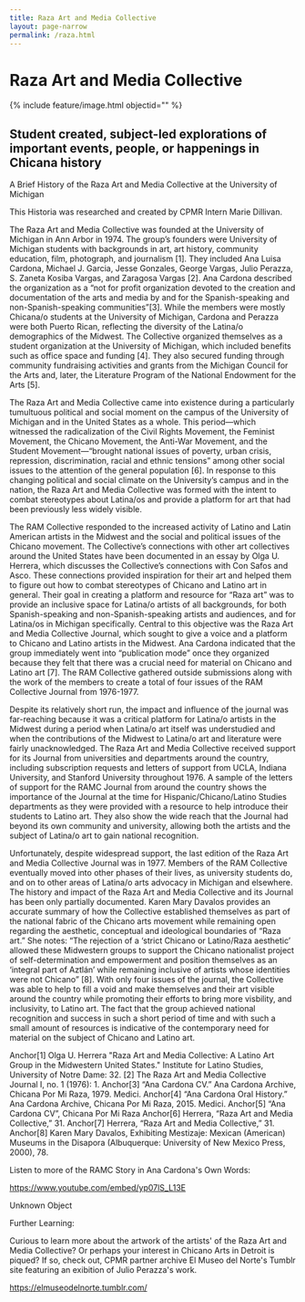 ```yaml
---
title: Raza Art and Media Collective
layout: page-narrow
permalink: /raza.html
---
```

# Raza Art and Media Collective

{% include feature/image.html objectid="" %}

## Student created, subject-led explorations of important events, people, or happenings in Chicana history

A Brief History of the Raza Art and Media Collective at the University of Michigan

This Historia was researched and created by CPMR Intern Marie Dillivan.
 
The Raza Art and Media Collective was founded at the University of Michigan in Ann Arbor in 1974. The group’s founders were University of Michigan students with backgrounds in art, art history, community education, film, photograph, and journalism [1]. They included Ana Luisa Cardona, Michael J. Garcia, Jesse Gonzales, George Vargas, Julio Perazza, S. Zaneta Kosiba Vargas, and Zaragosa Vargas [2]. Ana Cardona described the organization as a “not for profit organization devoted to the creation and documentation of the arts and media by and for the Spanish-speaking and non-Spanish-speaking communities”[3]. While the members were mostly Chicana/o students at the University of Michigan, Cardona and Perazza were both Puerto Rican, reflecting the diversity of the Latina/o demographics of the Midwest. The Collective organized themselves as a student organization at the University of Michigan, which included benefits such as office space and funding [4]. They also secured funding through community fundraising activities and grants from the Michigan Council for the Arts and, later, the Literature Program of the National Endowment for the Arts [5].

The Raza Art and Media Collective came into existence during a particularly tumultuous political and social moment on the campus of the University of Michigan and in the United States as a whole. This period—which witnessed the radicalization of the Civil Rights Movement, the Feminist Movement, the Chicano Movement, the Anti-War Movement, and the Student Movement—“brought national issues of poverty, urban crisis, repression, discrimination, racial and ethnic tensions” among other social issues to the attention of the general population [6]. In response to this changing political and social climate on the University’s campus and in the nation, the Raza Art and Media Collective was formed with the intent to combat stereotypes about Latina/os and provide a platform for art that had been previously less widely visible. 

The RAM Collective responded to the increased activity of Latino and Latin American artists in the Midwest and the social and political issues of the Chicano movement. The Collective’s connections with other art collectives around the United States have been documented in an essay by Olga U. Herrera, which discusses the Collective’s connections with Con Safos and Asco. These connections provided inspiration for their art and helped them to figure out how to combat stereotypes of Chicano and Latino art in general. Their goal in creating a platform and resource for “Raza art” was to provide an inclusive space for Latina/o artists of all backgrounds, for both Spanish-speaking and non-Spanish-speaking artists and audiences, and for Latina/os in Michigan specifically. Central to this objective was the Raza Art and Media Collective Journal, which sought to give a voice and a platform to Chicano and Latino artists in the Midwest. Ana Cardona indicated that the group immediately went into “publication mode” once they organized because they felt that there was a crucial need for material on Chicano and Latino art [7]. The RAM Collective gathered outside submissions along with the work of the members to create a total of four issues of the RAM Collective Journal from 1976-1977. 

Despite its relatively short run, the impact and influence of the journal was far-reaching because it was a critical platform for Latina/o artists in the Midwest during a period when Latina/o art itself was understudied and when the contributions of the Midwest to Latina/o art and literature were fairly unacknowledged. The Raza Art and Media Collective received support for its Journal from universities and departments around the country, including subscription requests and letters of support from UCLA, Indiana University, and Stanford University throughout 1976. A sample of the letters of support for the RAMC Journal from around the country shows the importance of the Journal at the time for Hispanic/Chicano/Latino Studies departments as they were provided with a resource to help introduce their students to Latino art. They also show the wide reach that the Journal had beyond its own community and university, allowing both the artists and the subject of Latina/o art to gain national recognition.


Unfortunately, despite widespread support, the last edition of the Raza Art and Media Collective Journal was in 1977. Members of the RAM Collective eventually moved into other phases of their lives, as university students do, and on to other areas of Latina/o arts advocacy in Michigan and elsewhere. The history and impact of the Raza Art and Media Collective and its Journal has been only partially documented. Karen Mary Davalos provides an accurate summary of how the Collective established themselves as part of the national fabric of the Chicano arts movement while remaining open regarding the aesthetic, conceptual and ideological boundaries of “Raza art.” She notes:  “The rejection of a ‘strict Chicano or Latino/Raza aesthetic’ allowed these Midwestern groups to support the Chicano nationalist project of self-determination and empowerment and position themselves as an ‘integral part of Aztlán’ while remaining inclusive of artists whose identities were not Chicano” [8]. With only four issues of the journal, the Collective was able to help to fill a void and make themselves and their art visible around the country while promoting their efforts to bring more visbility,  and inclusivity, to Latino art. The fact that the group achieved national recognition and success in such a short period of time and with such a small amount of resources is indicative of the contemporary need for material on the subject of Chicano and Latino art.  

Anchor[1] Olga U. Herrera "Raza Art and Media Collective: A Latino Art Group in the Midwestern United States." Institute for Latino Studies, University of Notre Dame: 32.
[2] The Raza Art and Media Collective Journal I, no. 1 (1976): 1.
Anchor[3] “Ana Cardona CV.” Ana Cardona Archive, Chicana Por Mi Raza, 1979. Medici.
Anchor[4] “Ana Cardona Oral History.” Ana Cardona Archive, Chicana Por Mi Raza, 2015. Medici.
Anchor[5] “Ana Cardona CV”, Chicana Por Mi Raza
Anchor[6] Herrera, “Raza Art and Media Collective,” 31.
Anchor[7] Herrera, “Raza Art and Media Collective,” 31.
Anchor[8] Karen Mary Davalos, Exhibiting Mestizaje: Mexican (American) Museums in the Disapora (Albuquerque: University of New Mexico Press, 2000), 78.


Listen to more of the RAMC Story in Ana Cardona's Own Words:

https://www.youtube.com/embed/yp07lS_L13E

Unknown Object



Further Learning:

Curious to learn more about the artwork of the artists' of the Raza Art and Media Collective? Or perhaps your interest in Chicano Arts in Detroit is piqued? If so, check out, CPMR partner archive El Museo del Norte's Tumblr site featuring an exibition of Julio Perazza's work.

https://elmuseodelnorte.tumblr.com/

